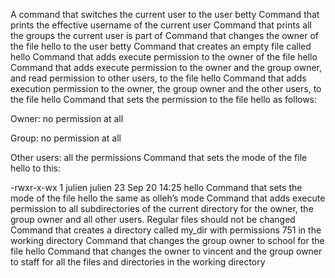 A command that switches the current user to the user betty
Command that prints the effective username of the current user
Command that prints all the groups the current user is part of
Command that changes the owner of the file hello to the user betty
Command that creates an empty file called hello
Command that adds execute permission to the owner of the file hello
Command that adds execute permission to the owner and the group owner, and read permission to other users, to the file hello
Command that adds execution permission to the owner, the group owner and the other users, to the file hello
Command that sets the permission to the file hello as follows:



Owner: no permission at all

Group: no permission at all

Other users: all the permissions
Command that sets the mode of the file hello to this:



-rwxr-x-wx 1 julien julien 23 Sep 20 14:25 hello
Command that sets the mode of the file hello the same as olleh’s mode
Command that adds execute permission to all subdirectories of the current directory for the owner, the group owner and all other users. Regular files should not be changed
Command that creates a directory called my_dir with permissions 751 in the working directory
Command that changes the group owner to school for the file hello
Command that changes the owner to vincent and the group owner to staff for all the files and directories in the working directory
